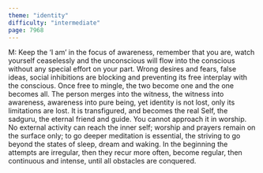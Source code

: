 ```yaml
---
theme: "identity"
difficulty: "intermediate"
page: 7968
---
```


M: Keep the ‘I am’ in the focus of awareness, remember that you are, watch yourself ceaselessly and the unconscious will flow into the conscious without any special effort on your part. Wrong desires and fears, false ideas, social inhibitions are blocking and preventing its free interplay with the conscious. Once free to mingle, the two become one and the one becomes all. The person merges into the witness, the witness into awareness, awareness into pure being, yet identity is not lost, only its limitations are lost. It is transfigured, and becomes the real Self, the sadguru, the eternal friend and guide. You cannot approach it in worship. No external activity can reach the inner self; worship and prayers remain on the surface only; to go deeper meditation is essential, the striving to go beyond the states of sleep, dream and waking. In the beginning the attempts are irregular, then they recur more often, become regular, then continuous and intense, until all obstacles are conquered.